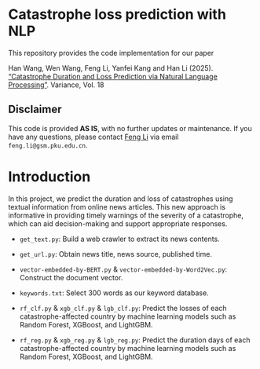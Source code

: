 # Catastrophe loss prediction with NLP

This repository provides the code implementation for our paper

Han Wang, Wen Wang, Feng Li, Yanfei Kang and Han Li (2025). [“Catastrophe Duration and Loss Prediction via Natural Language Processing”](https://variancejournal.org/article/133589-catastrophe-duration-and-loss-prediction-via-natural-language-processing). Variance, Vol. 18

## Disclaimer

This code is provided **AS IS**, with no further updates or maintenance. If you have any questions, please contact [Feng Li](https://feng.li/) via email `feng.li@gsm.pku.edu.cn`.


# Introduction
In this project, we predict the duration and loss of catastrophes using textual information from online news articles. This new approach is informative in providing timely warnings of the severity of a catastrophe, which can aid decision-making and support appropriate responses.

- `get_text.py`: Build a web crawler to extract its news contents.

- `get_url.py`: Obtain news title, news source, published time.

- `vector-embedded-by-BERT.py` & `vector-embedded-by-Word2Vec.py`: Construct the document vector.

- `keywords.txt`: Select 300 words as our keyword database.

- `rf_clf.py` & `xgb_clf.py` & `lgb_clf.py`: Predict the losses of each catastrophe-affected country by machine learning models such as Random Forest, XGBoost, and LightGBM.

- `rf_reg.py` & `xgb_reg.py` & `lgb_reg.py`: Predict the duration days of each catastrophe-affected country by machine learning models such as Random Forest, XGBoost, and LightGBM.




